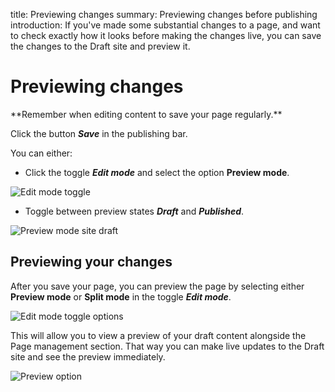 title: Previewing changes
summary: Previewing changes before publishing
introduction: If you've made some substantial changes to a page, and want to check exactly how it looks before making the changes live, you can save the changes to the Draft site and preview it.

# Previewing changes

<div class="note" markdown="1">
**Remember when editing content to save your page regularly.**
</div>

Click the button ***Save*** in the publishing bar.

 You can either:
 * Click the toggle ***Edit mode*** and select the option **Preview mode**.

![Edit mode toggle](/_images/view-mode-edit-icon.png)

 * Toggle between preview states ***Draft*** and ***Published***.

![Preview mode site draft](/_images/preview-draft-published.png)

## Previewing your changes

After you save your page, you can preview the page by selecting either **Preview mode** or **Split mode** in the toggle ***Edit mode***.

![Edit mode toggle options](/_images/preview-bar.png)

This will allow you to view a preview of your draft content alongside the Page management section. That way you can make live updates to the Draft site and see the preview immediately.

![Preview option](/_images/preview.png)

